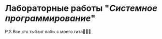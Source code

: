# Лабораторные работы "<i>Системное программирование</i>"

P.S Все кто тыбзит лабы  с моего гита🕵️‍♀️💩
